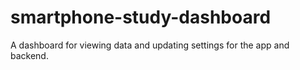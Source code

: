 # smartphone-study-dashboard
 A dashboard for viewing data and updating settings for the app and backend.
